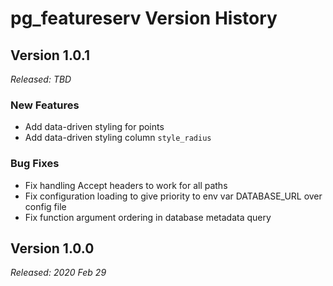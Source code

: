 # pg_featureserv Version History

## Version 1.0.1
*Released: TBD*

### New Features

* Add data-driven styling for points
* Add data-driven styling column `style_radius`

### Bug Fixes

* Fix handling Accept headers to work for all paths
* Fix configuration loading to give priority to env var DATABASE_URL over config file
* Fix function argument ordering in database metadata query

## Version 1.0.0
*Released: 2020 Feb 29*
